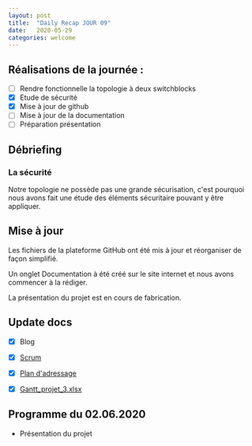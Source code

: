 ```yaml
---
layout: post
title:  "Daily Recap JOUR 09"
date:   2020-05-29
categories: welcome
---
```



## Réalisations de la journée :

 - [ ] Rendre fonctionnelle la topologie à deux switchblocks
 - [x] Etude de sécurité
 - [x] Mise à jour de github
 - [ ] Mise à jour de la documentation
 - [ ] Préparation présentation
 
## Débriefing

### La sécurité

Notre topologie ne possède pas une grande sécurisation, c'est pourquoi nous avons fait une étude des éléments sécuritaire pouvant y être appliquer. 

## Mise à jour

Les fichiers de la plateforme GitHub ont été mis à jour et réorganiser de façon simplifié. 

Un onglet Documentation à été créé sur le site internet et nous avons commencer à la rédiger. 

La présentation du projet est en cours de fabrication. 

## Update docs

   - [x] Blog
   - [X] [Scrum](https://github.com/reseau-2020/projet-three/projects/1)
   - [x] [Plan d'adressage](https://github.com/reseau-2020/projet-three/blob/master/Plan%20d'adressage.md)
   - [x] [Gantt_projet_3.xlsx](https://github.com/reseau-2020/projet-three/blob/master/Gantt_projet_3.xlsx)
   
    
## Programme du 02.06.2020
  
- Présentation du projet
  
